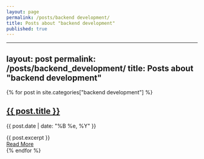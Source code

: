 ```yaml
---
layout: page
permalink: /posts/backend development/
title: Posts about "backend development"
published: true
---
```

---
layout: post
permalink: /posts/backend_development/
title: Posts about "backend development"
---
<div class="posts">
  {% for post in site.categories["backend development"] %}
    <article class="post">
      <h1>
          <a href="{{ site.baseurl }}{{ post.url }}">{{ post.title }}</a>
      </h1>
      <div>
        <p class="post_date">{{ post.date | date: "%B %e, %Y" }}</p>
      </div>
      <div class="entry">
        {{ post.excerpt }}
      </div>
      <a href="{{ site.baseurl }}{{ post.url }}" class="read-more">
          Read More
      </a>
    </article>
  {% endfor %}
</div>
